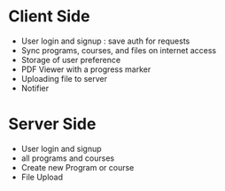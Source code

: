 # Client Side
- User login and signup : save auth for requests
- Sync programs, courses, and files on internet access
- Storage of user preference
- PDF Viewer with a progress marker
- Uploading file to server
- Notifier

# Server Side
- User login and signup
- all programs and courses
- Create new Program or course
- File Upload